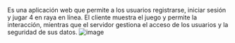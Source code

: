 Es una aplicación web que permite a los usuarios registrarse, iniciar sesión y jugar 4 en raya en línea. El cliente muestra el juego y permite la interacción, mientras que el servidor gestiona el acceso de los usuarios y la seguridad de sus datos.
![image](https://github.com/user-attachments/assets/19f1a192-01c2-4330-aee8-2371069c31db)
